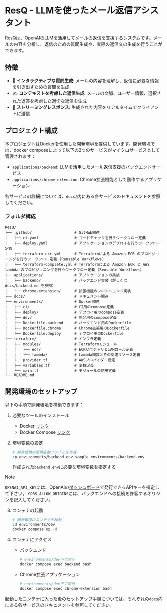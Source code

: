 # ResQ - LLMを使ったメール返信アシスタント

ResQは、OpenAIのLLMを活用してメールの返信を支援するシステムです。メールの内容を分析し、返信のための質問生成や、実際の返信文の生成を行うことができます。

## 特徴

- 💬 **インタラクティブな質問生成**: メールの内容を理解し、返信に必要な情報を引き出すための質問を生成
- ✍️ **コンテキストを考慮した返信生成**: メールの文脈、ユーザー情報、選択された返答を考慮した適切な返信を生成
- 🚀 **ストリーミングレスポンス**: 生成された内容をリアルタイムでクライアントに送信

## プロジェクト構成

本プロジェクトはDockerを使用した開発環境を提供しています。開発環境では、docker composeによって以下の2つのサービスがマイクロサービスとして管理されます：

- `applications/backend`: LLMを活用したメール返信支援のバックエンドサービス
- `applications/chrome-extension`: Chrome拡張機能として動作するアプリケーション

各サービスの詳細については、`docs/`内にある各サービスのドキュメントを参照してください。

### フォルダ構成

```
ResQ/
├── .github/                   # GitHub関連
│   ├── ci.yaml                # コードチェックを行うワークフロー定義
│   ├── deploy.yaml            # アプリケーションのデプロイを行うワークフロー定義
│   ├── terraform-ecr.yml      # Terraformによる Amazon ECR のプロビジョニングを行うワークフロー定義 (Reusable Workflows)
│   └── terraform-complete.yml # Terraformによる Amazon ECR と AWS lambda のプロビジョニングを行うワークフロー定義 (Reusable Workflows)
├── applications/              # アプリケーションの実装
│   ├── backend/               # バックエンド実装（詳しくは docs/backend.md を参照）
│   └── chrome-extension/      # 拡張機能のフロントエンド実装
├── docs/                      # ドキュメント関連
├── environments/              # Docker関連
│   ├── ci/                    # CI用のcompose定義
│   ├── deploy/                # デプロイ用のcompose定義
│   ├── dev/                   # 開発用のcompose定義
│   ├── Dockerfile.backend     # バックエンド用のDockerfile
│   ├── Dockerfile.chrome      # Chrome拡張用のDockerfile
│   └── Dockerfile.deploy      # デプロイ用のDockerfile
├── terraform/                 # インフラ定義
│   ├── modules/               # Terraformモジュール
│   │   ├── ecr/               # ECRリポジトリとIAMロール定義
│   │   └── lambda/            # Lambda関数とその関連リソース定義
│   ├── provider.tf            # AWSプロバイダー設定
│   ├── variables.tf           # 変数定義
│   └── main.tf                # モジュールの使用定義
└── README.md
```

## 開発環境のセットアップ

以下の手順で開発環境を構築できます：

1. 必要なツールのインストール
   - Docker [リンク](https://docs.docker.com/engine/install/)
   - Docker Compose [リンク](https://docs.docker.com/compose/install/)

2. 環境変数の設定
   ```bash
   # 開発環境の環境変数ファイルを作成
   cp environments/backend.env.sample environments/backend.env
   ```

   作成された`backend.env`に必要な環境変数を指定する

> [!Note]
> `OPENAI_API_KEY`には、OpenAIの[ダッシュボード](https://platform.openai.com/api-keys)で発行できるAPIキーを指定して下さい。
> `CORS_ALLOW_ORIGINS`には、バックエンドへの接続を許容するオリジンを記入してください。

3. コンテナの起動
   ```bash
   # 開発環境のコンテナを起動
   cd environments/dev
   docker compose up -d
   ```

4. コンテナにアクセス
   - バックエンド
       ```bash
       # environments/dev下で実行
       docker compose exec backend bash
       ```

   - Chrome拡張アプリケーション
       ```bash
       # environments/dev下で実行
       docker compose exec chrome-extension bash
       ```

起動したコンテナに入った後のセットアップ手順については、それぞれの`docs`内にある各サービスのドキュメントを参照してください。
